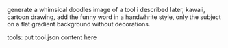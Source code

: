generate a whimsical doodles image of a tool i described later, kawaii, cartoon drawing, add the funny word in a handwhrite style, only the subject on a flat gradient background without decorations.
 
tools: 
put tool.json content here 